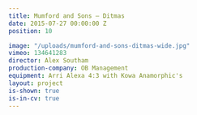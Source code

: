 ```yaml
---
title: Mumford and Sons — Ditmas
date: 2015-07-27 00:00:00 Z
position: 10

image: "/uploads/mumford-and-sons-ditmas-wide.jpg"
vimeo: 134641283
director: Alex Southam
production-company: OB Management
equipment: Arri Alexa 4:3 with Kowa Anamorphic's
layout: project
is-shown: true
is-in-cv: true
---
```


